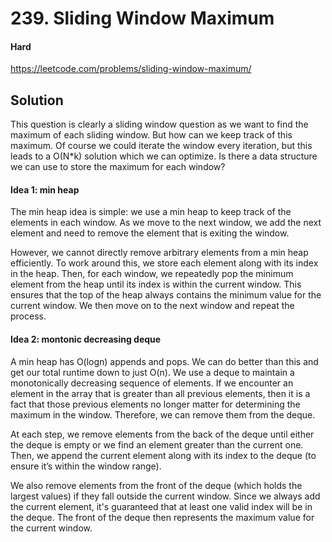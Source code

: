 # 239. Sliding Window Maximum

#### Hard

https://leetcode.com/problems/sliding-window-maximum/

## Solution

This question is clearly a sliding window question as we want to find the maximum of each sliding window.
But how can we keep track of this maximum. Of course we could iterate the window every iteration, but this leads to a O(N*k) solution which we can optimize. Is there a data structure we can use to store the maximum for each window?

#### Idea 1: min heap

The min heap idea is simple: we use a min heap to keep track of the elements in each window. As we move to the next window, we add the next element and need to remove the element that is exiting the window.

However, we cannot directly remove arbitrary elements from a min heap efficiently. To work around this, we store each element along with its index in the heap. Then, for each window, we repeatedly pop the minimum element from the heap until its index is within the current window. This ensures that the top of the heap always contains the minimum value for the current window. We then move on to the next window and repeat the process.

#### Idea 2: montonic decreasing deque

A min heap has O(logn) appends and pops. We can do better than this and get our total runtime down to just O(n).
We use a deque to maintain a monotonically decreasing sequence of elements. If we encounter an element in the array that is greater than all previous elements, then it is a fact that those previous elements no longer matter for determining the maximum in the window. Therefore, we can remove them from the deque.

At each step, we remove elements from the back of the deque until either the deque is empty or we find an element greater than the current one. Then, we append the current element along with its index to the deque (to ensure it’s within the window range).

We also remove elements from the front of the deque (which holds the largest values) if they fall outside the current window. Since we always add the current element, it's guaranteed that at least one valid index will be in the deque. The front of the deque then represents the maximum value for the current window.
